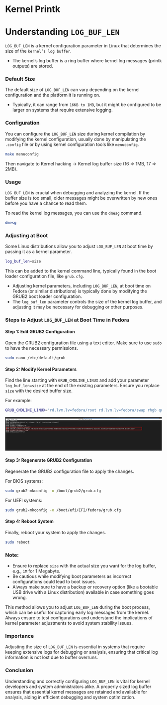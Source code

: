 # Kernel Printk

# Understanding `LOG_BUF_LEN`

`LOG_BUF_LEN` is a kernel configuration parameter in Linux that determines the size of the `kernel’s log buffer`. 
- The kernel’s log buffer is a ring buffer where kernel log messages (printk outputs) are stored. 

### Default Size

The default size of `LOG_BUF_LEN` can vary depending on the kernel configuration and the platform it is running on.
- Typically, it can range from `16KB to 1MB`, but it might be configured to be larger on systems that require extensive logging.

### Configuration

You can configure the `LOG_BUF_LEN` size during kernel compilation by modifying the kernel configuration, usually done by manipulating the `.config` file or by using kernel configuration tools like `menuconfig`.

```sh
make menuconfig
```

Then navigate to Kernel hacking → Kernel log buffer size (16 => 1MB, 17 => 2MB).

### Usage

`LOG_BUF_LEN` is crucial when debugging and analyzing the kernel. If the buffer size is too small, older messages might be overwritten by new ones before you have a chance to read them.

To read the kernel log messages, you can use the `dmesg` command.

```sh
dmesg
```

### Adjusting at Boot

Some Linux distributions allow you to adjust `LOG_BUF_LEN` at boot time by passing it as a kernel parameter.

```sh
log_buf_len=size
```

This can be added to the kernel command line, typically found in the boot loader configuration file, like `grub.cfg`.


- Adjusting kernel parameters, including `LOG_BUF_LEN`, at boot time on Fedora (or similar distributions) is typically done by modifying the GRUB2 boot loader configuration. 
- The `log_buf_len` parameter controls the size of the kernel log buffer, and adjusting it may be necessary for debugging or other purposes.

### Steps to Adjust `LOG_BUF_LEN` at Boot Time in Fedora

#### Step 1: Edit GRUB2 Configuration
Open the GRUB2 configuration file using a text editor. Make sure to use `sudo` to have the necessary permissions.

```bash
sudo nano /etc/default/grub
```

#### Step 2: Modify Kernel Parameters
Find the line starting with `GRUB_CMDLINE_LINUX` and add your parameter `log_buf_len=size` at the end of the existing parameters. Ensure you replace `size` with the desired buffer size.

For example:

```bash
GRUB_CMDLINE_LINUX="rd.lvm.lv=fedora/root rd.lvm.lv=fedora/swap rhgb quiet log_buf_len=1M"
```

![](./1.png)


#### Step 3: Regenerate GRUB2 Configuration
Regenerate the GRUB2 configuration file to apply the changes.

For BIOS systems:

```bash
sudo grub2-mkconfig -o /boot/grub2/grub.cfg
```

For UEFI systems:

```bash
sudo grub2-mkconfig -o /boot/efi/EFI/fedora/grub.cfg
```

#### Step 4: Reboot System
Finally, reboot your system to apply the changes.

```bash
sudo reboot
```

### Note:

- Ensure to replace `size` with the actual size you want for the log buffer, e.g., `1M` for 1 Megabyte.
- Be cautious while modifying boot parameters as incorrect configurations could lead to boot issues.
- Always make sure to have a backup or recovery option (like a bootable USB drive with a Linux distribution) available in case something goes wrong.

This method allows you to adjust `LOG_BUF_LEN` during the boot process, which can be useful for capturing early log messages from the kernel. Always ensure to test configurations and understand the implications of kernel parameter adjustments to avoid system stability issues.



### Importance

Adjusting the size of `LOG_BUF_LEN` is essential in systems that require keeping extensive logs for debugging or analysis, ensuring that critical log information is not lost due to buffer overruns.



### Conclusion

Understanding and correctly configuring `LOG_BUF_LEN` is vital for kernel developers and system administrators alike. A properly sized log buffer ensures that essential kernel messages are retained and available for analysis, aiding in efficient debugging and system optimization.


